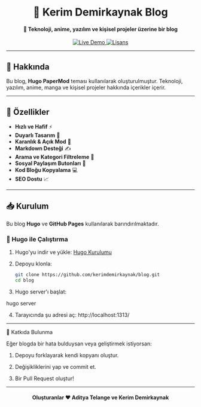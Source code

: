 <h1 align="center">📖 Kerim Demirkaynak Blog</h1>
<h4 align="center">🚀 Teknoloji, anime, yazılım ve kişisel projeler üzerine bir blog</h4>

<p align="center">
  <a href="https://kerimdemirkaynak.github.io/blog/" rel="nofollow">
    <img src="https://img.shields.io/badge/Canlı%20Demo-Blog-blue?style=for-the-badge" alt="Live Demo">
  </a>
    <a href="https://github.com/adityatelange/hugo-PaperMod/blob/master/LICENSE" rel="nofollow">
  <img src="https://img.shields.io/badge/LİSANS-MIT-blue.svg?color=97CA01&logoColor=blue&style=for-the-badge" alt="Lisans">
  </a>
</p>

---

## 🌟 Hakkında  

Bu blog, **Hugo PaperMod** teması kullanılarak oluşturulmuştur. Teknoloji, yazılım, anime, manga ve kişisel projeler hakkında içerikler içerir.  

---

## 🚀 Özellikler  

- **Hızlı ve Hafif** ⚡  
- **Duyarlı Tasarım** 📱  
- **Karanlık & Açık Mod** 🌙  
- **Markdown Desteği** ✍️  
- **Arama ve Kategori Filtreleme** 🔎  
- **Sosyal Paylaşım Butonları** 📢  
- **Kod Bloğu Kopyalama** 💻  
- **SEO Dostu** 📈  

---

## 📥 Kurulum  

Bu blog **Hugo** ve **GitHub Pages** kullanılarak barındırılmaktadır.  

### 🚀 Hugo ile Çalıştırma  

1. Hugo'yu indir ve yükle: [Hugo Kurulumu](https://gohugo.io/getting-started/installing/)  
2. Depoyu klonla:  

   ```sh
   git clone https://github.com/kerimdemirkaynak/blog.git
   cd blog

3. Hugo server'ı başlat:

hugo server


4. Tarayıcında şu adresi aç: http://localhost:1313/




---

📢 Katkıda Bulunma

Eğer blogda bir hata bulduysan veya geliştirmek istiyorsan:

1. Depoyu forklayarak kendi kopyanı oluştur.


2. Değişikliklerini yap ve commit et.


3. Bir Pull Request oluştur!




---

<h4 align="center">Oluşturanlar ❤️ Aditya Telange ve Kerim Demirkaynak</h4>
